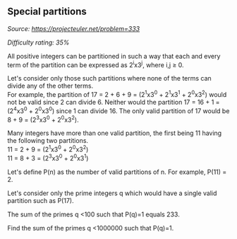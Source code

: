 Special partitions
------------------

*Source: https://projecteuler.net/problem=333*


*Difficulty rating: 35%*

All positive integers can be partitioned in such a way that each and
every term of the partition can be expressed as 2<sup>i</sup>x3<sup>j</sup>, where i,j ≥
0.

Let's consider only those such partitions where none of the terms can
divide any of the other terms.\
For example, the partition of 17 = 2 + 6 + 9 = (2<sup>1</sup>x3<sup>0</sup> + 2<sup>1</sup>x3<sup>1</sup> +
2<sup>0</sup>x3<sup>2</sup>) would not be valid since 2 can divide 6. Neither would the
partition 17 = 16 + 1 = (2<sup>4</sup>x3<sup>0</sup> + 2<sup>0</sup>x3<sup>0</sup>) since 1 can divide 16.
The only valid partition of 17 would be 8 + 9 = (2<sup>3</sup>x3<sup>0</sup> + 2<sup>0</sup>x3<sup>2</sup>).

Many integers have more than one valid partition, the first being 11
having the following two partitions.\
11 = 2 + 9 = (2<sup>1</sup>x3<sup>0</sup> + 2<sup>0</sup>x3<sup>2</sup>)\
11 = 8 + 3 = (2<sup>3</sup>x3<sup>0</sup> + 2<sup>0</sup>x3<sup>1</sup>)

Let's define P(n) as the number of valid partitions of n. For example,
P(11) = 2.

Let's consider only the prime integers q which would have a single valid
partition such as P(17).

The sum of the primes q \<100 such that P(q)=1 equals 233.

Find the sum of the primes q \<1000000 such that P(q)=1.
